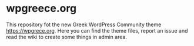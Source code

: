 # wpgreece.org

This repository fot the new Greek WordPress Community theme https://wpgrece.org. Here you can find the theme files, report an issue and read the wiki to create some things in admin area.
